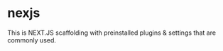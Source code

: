 # nexjs
This is NEXT.JS scaffolding with preinstalled plugins &amp; settings that are commonly used.
